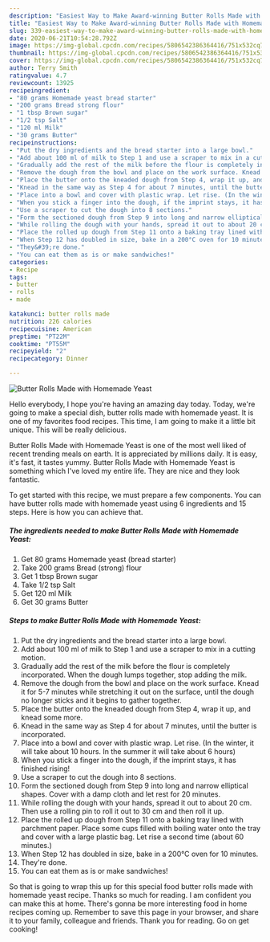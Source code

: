 ```yaml
---
description: "Easiest Way to Make Award-winning Butter Rolls Made with Homemade Yeast"
title: "Easiest Way to Make Award-winning Butter Rolls Made with Homemade Yeast"
slug: 339-easiest-way-to-make-award-winning-butter-rolls-made-with-homemade-yeast
date: 2020-06-21T10:54:28.792Z
image: https://img-global.cpcdn.com/recipes/5806542386364416/751x532cq70/butter-rolls-made-with-homemade-yeast-recipe-main-photo.jpg
thumbnail: https://img-global.cpcdn.com/recipes/5806542386364416/751x532cq70/butter-rolls-made-with-homemade-yeast-recipe-main-photo.jpg
cover: https://img-global.cpcdn.com/recipes/5806542386364416/751x532cq70/butter-rolls-made-with-homemade-yeast-recipe-main-photo.jpg
author: Terry Smith
ratingvalue: 4.7
reviewcount: 13925
recipeingredient:
- "80 grams Homemade yeast bread starter"
- "200 grams Bread strong flour"
- "1 tbsp Brown sugar"
- "1/2 tsp Salt"
- "120 ml Milk"
- "30 grams Butter"
recipeinstructions:
- "Put the dry ingredients and the bread starter into a large bowl."
- "Add about 100 ml of milk to Step 1 and use a scraper to mix in a cutting motion."
- "Gradually add the rest of the milk before the flour is completely incorporated. When the dough lumps together, stop adding the milk."
- "Remove the dough from the bowl and place on the work surface. Knead it for 5-7 minutes while stretching it out on the surface, until the dough no longer sticks and it begins to gather together."
- "Place the butter onto the kneaded dough from Step 4, wrap it up, and knead some more."
- "Knead in the same way as Step 4 for about 7 minutes, until the butter is incorporated."
- "Place into a bowl and cover with plastic wrap. Let rise. (In the winter, it will take about 10 hours. In the summer it will take about 6 hours)"
- "When you stick a finger into the dough, if the imprint stays, it has finished rising!"
- "Use a scraper to cut the dough into 8 sections."
- "Form the sectioned dough from Step 9 into long and narrow elliptical shapes. Cover with a damp cloth and let rest for 20 minutes."
- "While rolling the dough with your hands, spread it out to about 20 cm. Then use a rolling pin to roll it out to 30 cm and then roll it up."
- "Place the rolled up dough from Step 11 onto a baking tray lined with parchment paper. Place some cups filled with boiling water onto the tray and cover with a large plastic bag. Let rise a second time (about 60 minutes.)"
- "When Step 12 has doubled in size, bake in a 200°C oven for 10 minutes."
- "They&#39;re done."
- "You can eat them as is or make sandwiches!"
categories:
- Recipe
tags:
- butter
- rolls
- made

katakunci: butter rolls made 
nutrition: 226 calories
recipecuisine: American
preptime: "PT22M"
cooktime: "PT55M"
recipeyield: "2"
recipecategory: Dinner

---
```



![Butter Rolls Made with Homemade Yeast](https://img-global.cpcdn.com/recipes/5806542386364416/751x532cq70/butter-rolls-made-with-homemade-yeast-recipe-main-photo.jpg)

Hello everybody, I hope you're having an amazing day today. Today, we're going to make a special dish, butter rolls made with homemade yeast. It is one of my favorites food recipes. This time, I am going to make it a little bit unique. This will be really delicious.



Butter Rolls Made with Homemade Yeast is one of the most well liked of recent trending meals on earth. It is appreciated by millions daily. It is easy, it's fast, it tastes yummy. Butter Rolls Made with Homemade Yeast is something which I've loved my entire life. They are nice and they look fantastic.


To get started with this recipe, we must prepare a few components. You can have butter rolls made with homemade yeast using 6 ingredients and 15 steps. Here is how you can achieve that.

<!--inarticleads1-->

##### The ingredients needed to make Butter Rolls Made with Homemade Yeast:

1. Get 80 grams Homemade yeast (bread starter)
1. Take 200 grams Bread (strong) flour
1. Get 1 tbsp Brown sugar
1. Take 1/2 tsp Salt
1. Get 120 ml Milk
1. Get 30 grams Butter




<!--inarticleads2-->

##### Steps to make Butter Rolls Made with Homemade Yeast:

1. Put the dry ingredients and the bread starter into a large bowl.
1. Add about 100 ml of milk to Step 1 and use a scraper to mix in a cutting motion.
1. Gradually add the rest of the milk before the flour is completely incorporated. When the dough lumps together, stop adding the milk.
1. Remove the dough from the bowl and place on the work surface. Knead it for 5-7 minutes while stretching it out on the surface, until the dough no longer sticks and it begins to gather together.
1. Place the butter onto the kneaded dough from Step 4, wrap it up, and knead some more.
1. Knead in the same way as Step 4 for about 7 minutes, until the butter is incorporated.
1. Place into a bowl and cover with plastic wrap. Let rise. (In the winter, it will take about 10 hours. In the summer it will take about 6 hours)
1. When you stick a finger into the dough, if the imprint stays, it has finished rising!
1. Use a scraper to cut the dough into 8 sections.
1. Form the sectioned dough from Step 9 into long and narrow elliptical shapes. Cover with a damp cloth and let rest for 20 minutes.
1. While rolling the dough with your hands, spread it out to about 20 cm. Then use a rolling pin to roll it out to 30 cm and then roll it up.
1. Place the rolled up dough from Step 11 onto a baking tray lined with parchment paper. Place some cups filled with boiling water onto the tray and cover with a large plastic bag. Let rise a second time (about 60 minutes.)
1. When Step 12 has doubled in size, bake in a 200°C oven for 10 minutes.
1. They&#39;re done.
1. You can eat them as is or make sandwiches!




So that is going to wrap this up for this special food butter rolls made with homemade yeast recipe. Thanks so much for reading. I am confident you can make this at home. There's gonna be more interesting food in home recipes coming up. Remember to save this page in your browser, and share it to your family, colleague and friends. Thank you for reading. Go on get cooking!
